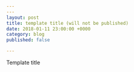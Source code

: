 ```yaml
---
---
layout: post
title: template title (will not be published)
date: 2018-01-11 23:00:00 +0000
category: blog
published: false

---
```

Template title